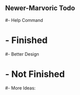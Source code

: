 ## Newer-Marvoric Todo


#- Help Command
# - Finished


#- Better Design
# - Not Finished


#- More Ideas: 
